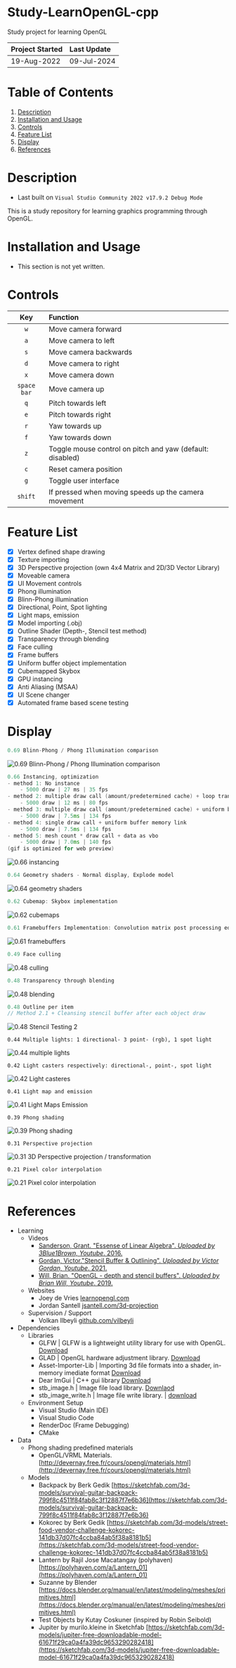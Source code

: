 # Study-LearnOpenGL-cpp
Study project for learning OpenGL

| Project Started | Last Update     | 
| :-------------- | :-------------- | 
| 19-Aug-2022     | 09-Jul-2024     |

# Table of Contents
1. [Description](#description)
2. [Installation and Usage](#installation-and-usage)
3. [Controls](#controls)
4. [Feature List](#feature-list)
5. [Display](#display)
6. [References](#references)

# Description
- Last built on `Visual Studio Community 2022 v17.9.2 Debug Mode`

This is a study repository for learning graphics programming through OpenGL.

# Installation and Usage
- This section is not yet written.

# Controls
| Key          | Function |
| :------:     | :---------- | 
| `w`          | Move camera forward
| `a`          | Move camera to left
| `s`          | Move camera backwards
| `d`          | Move camera to right
| `x`          | Move camera down
| `space bar`  | Move camera up
| `q`          | Pitch towards left
| `e`          | Pitch towards right
| `r`          | Yaw towards up
| `f`          | Yaw towards down
| `z`          | Toggle mouse control on pitch and yaw (default: disabled) 
| `c`          | Reset camera position 
| `g`          | Toggle user interface 
| `shift`      | If pressed when moving speeds up the camera movement

# Feature List
- [x] Vertex defined shape drawing
- [x] Texture importing
- [x] 3D Perspective projection (own 4x4 Matrix and 2D/3D Vector Library)
- [x] Moveable camera
- [x] UI Movement controls 
- [x] Phong illumination
- [x] Blinn-Phong illumination
- [x] Directional, Point, Spot lighting
- [x] Light maps, emission
- [x] Model importing (.obj)
- [x] Outline Shader (Depth-, Stencil test method)
- [x] Transparency through blending
- [x] Face culling
- [x] Frame buffers
- [x] Uniform buffer object implementation
- [x] Cubemapped Skybox 
- [x] GPU instancing
- [x] Anti Aliasing (MSAA)
- [x] UI Scene changer
- [x] Automated frame based scene testing

# Display
```cpp
0.69 Blinn-Phong / Phong Illumination comparison
```  
![0.69 Blinn-Phong / Phong Illumination comparison](_display/0.69_phong-shading-problem.png)

```cpp
0.66 Instancing, optimization
- method 1: No instance
    - 5000 draw | 27 ms | 35 fps
- method 2: multiple draw call (amount/predetermined cache) + loop transform assignment
    - 5000 draw | 12 ms | 80 fps
- method 3: multiple draw call (amount/predetermined cache) + uniform buffer memory link
    - 5000 draw | 7.5ms | 134 fps
- method 4: single draw call + uniform buffer memory link
    - 5000 draw | 7.5ms | 134 fps
- method 5: mesh count * draw call + data as vbo
    - 5000 draw | 7.0ms | 140 fps
(gif is optimized for web preview)
```  
![0.66 instancing](_display/0.66_instancing_2024-04-01.gif)

```cpp
0.64 Geometry shaders - Normal display, Explode model
```  
![0.64 geometry shaders](_display/0.64_geometry-shaders_2024-03-18.gif)

```cpp
0.62 Cubemap: Skybox implementation
```  
![0.62 cubemaps](_display/0.62_skybox_2024-02-18.gif)

```cpp
0.61 Framebuffers Implementation: Convolution matrix post processing edge detection
```  
![0.61 framebuffers](_display/0.61_framebuffer_2024-02-13.gif)

```cpp
0.49 Face culling
```  
![0.48 culling](_display/0.49_face-culling_2023-09-14.gif)

```cpp
0.48 Transparency through blending
```  
![0.48 blending](_display/0.48_blending_2023-08-09.gif)

```cpp
0.48 Outline per item
// Method 2.1 + Cleansing stencil buffer after each object draw
```  
![0.48 Stencil Testing 2](_display/0.48_stencil-test-outline-per-item_2023-08-03.gif)


```
0.44 Multiple lights: 1 directional- 3 point- (rgb), 1 spot light
```  
![0.44 multiple lights](_display/0.44_multiple-lights_fixed_2023-07-11.gif)

```
0.42 Light casters respectively: directional-, point-, spot light
```  
![0.42 Light casteres](_display/0.42_light-casters_2023-06-25.gif)

```
0.41 Light map and emission
```  
![0.41 Light Maps Emission](_display/0.41_lightmaps-emission_2023-06-20.gif)

```
0.39 Phong shading
```  
![0.39 Phong shading](_display/0.39_phong_shading_2023-06-12.gif)

```
0.31 Perspective projection
```  
![0.31 3D Perspective projection / transformation](_display/0.31_perspective-rotation_2023-05-18.gif)

```
0.21 Pixel color interpolation
```  
![0.21 Pixel color interpolation](_display/0.21_pixel-color-calculation-2_2023-04-14.png)


# References
- Learning
    - Videos
        - [Sanderson, Grant. "Essense of Linear Algebra". _Uploaded by 3Blue1Brown, Youtube_. 2016.](https://www.youtube.com/watch?v=fNk_zzaMoSs&list=PLZHQObOWTQDPD3MizzM2xVFitgF8hE_ab)
        - [Gordan, Victor."Stencil Buffer & Outlining". _Uploaded by Victor Gordan, Youtube_. 2021.](https://www.youtube.com/watch?v=ngF9LWWxhd0)
        - [Will, Brian. "OpenGL - depth and stencil buffers". _Uploaded by Brian Will, Youtube_. 2019.](https://youtu.be/wVcWOghETFw)
    - Websites
        - Joey de Vries [learnopengl.com](https://learnopengl.com)
        - Jordan Santell [jsantell.com/3d-projection](https://jsantell.com/3d-projection/)
    - Supervision / Support
        - Volkan Ilbeyli [github.com/vilbeyli](https://github.com/vilbeyli)
- Dependencies
    - Libraries
        - GLFW | GLFW is a lightweight utility library for use with OpenGL. [Download](https://www.glfw.org/download.html)
        - GLAD | OpenGL hardware adjustment library. [Download](https://glad.dav1d.de/)
        - Asset-Importer-Lib | Importing 3d file formats into a shader, in-memory imediate format [Download](http://assimp.org/)
        - Dear ImGui | C++ gui library [Download](https://github.com/ocornut/imgui/releases/tag/v1.89.5)
        - stb_image.h | Image file load library. [Downlaod](https://github.com/nothings/stb/blob/master/stb_image.h)
        - stb_image_write.h | Image file write library. | [download](https://github.com/nothings/stb/blob/master/stb_image_write.h)
    - Environment Setup 
        - Visual Studio (Main IDE)
        - Visual Studio Code
        - RenderDoc (Frame Debugging)
        - CMake
- Data
    - Phong shading predefined materials
        - OpenGL/VRML Materials. [http://devernay.free.fr/cours/opengl/materials.html](http://devernay.free.fr/cours/opengl/materials.html)
    - Models
        - Backpack by Berk Gedik [https://sketchfab.com/3d-models/survival-guitar-backpack-799f8c4511f84fab8c3f12887f7e6b36](https://sketchfab.com/3d-models/survival-guitar-backpack-799f8c4511f84fab8c3f12887f7e6b36)
        - Kokorec by Berk Gedik [https://sketchfab.com/3d-models/street-food-vendor-challenge-kokorec-141db37d07fc4ccba84ab5f38a8181b5](https://sketchfab.com/3d-models/street-food-vendor-challenge-kokorec-141db37d07fc4ccba84ab5f38a8181b5)
        - Lantern by Rajil Jose Macatangay (polyhaven) [https://polyhaven.com/a/Lantern_01](https://polyhaven.com/a/Lantern_01)
        - Suzanne by Blender [https://docs.blender.org/manual/en/latest/modeling/meshes/primitives.html](https://docs.blender.org/manual/en/latest/modeling/meshes/primitives.html)
        - Test Objects by Kutay Coskuner (inspired by Robin Seibold) 
        - Jupiter by murilo.kleine in Sketchfab [https://sketchfab.com/3d-models/jupiter-free-downloadable-model-61671f29ca0a4fa39dc9653290282418](https://sketchfab.com/3d-models/jupiter-free-downloadable-model-61671f29ca0a4fa39dc9653290282418)